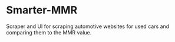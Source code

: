# Smarter-MMR
Scraper and UI for scraping automotive websites for used cars and comparing them to the MMR value. 
